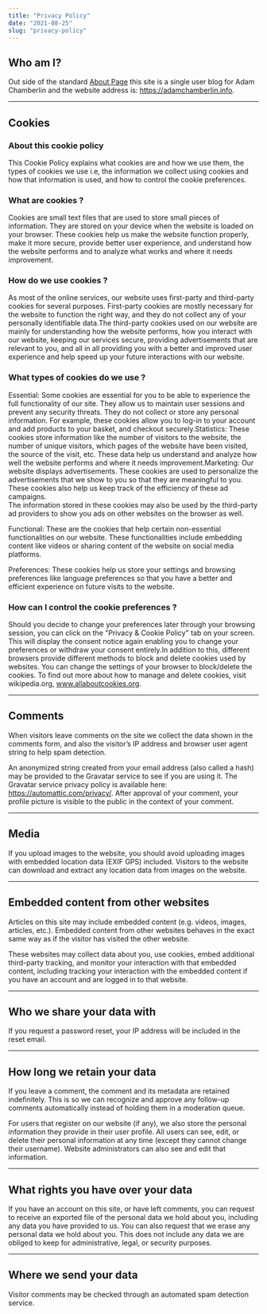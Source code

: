```yaml
---
title: "Privacy Policy"
date: "2021-08-25"
slug: "privacy-policy"
---
```


## Who am I?

Out side of the standard [About Page](https://adamchamberlin.info/about/) this site is a single user blog for Adam Chamberlin and the website address is: https://adamchamberlin.info.

* * *

## Cookies

### About this cookie policy

This Cookie Policy explains what cookies are and how we use them, the types of cookies we use i.e, the information we collect using cookies and how that information is used, and how to control the cookie preferences.

### What are cookies ?

Cookies are small text files that are used to store small pieces of information. They are stored on your device when the website is loaded on your browser. These cookies help us make the website function properly, make it more secure, provide better user experience, and understand how the website performs and to analyze what works and where it needs improvement.

### How do we use cookies ?

As most of the online services, our website uses first-party and third-party cookies for several purposes. First-party cookies are mostly necessary for the website to function the right way, and they do not collect any of your personally identifiable data.The third-party cookies used on our website are mainly for understanding how the website performs, how you interact with our website, keeping our services secure, providing advertisements that are relevant to you, and all in all providing you with a better and improved user experience and help speed up your future interactions with our website.

### What types of cookies do we use ?

Essential: Some cookies are essential for you to be able to experience the full functionality of our site. They allow us to maintain user sessions and prevent any security threats. They do not collect or store any personal information. For example, these cookies allow you to log-in to your account and add products to your basket, and checkout securely.Statistics: These cookies store information like the number of visitors to the website, the number of unique visitors, which pages of the website have been visited, the source of the visit, etc. These data help us understand and analyze how well the website performs and where it needs improvement.Marketing: Our website displays advertisements. These cookies are used to personalize the advertisements that we show to you so that they are meaningful to you. These cookies also help us keep track of the efficiency of these ad campaigns.  
The information stored in these cookies may also be used by the third-party ad providers to show you ads on other websites on the browser as well.

Functional: These are the cookies that help certain non-essential functionalities on our website. These functionalities include embedding content like videos or sharing content of the website on social media platforms.

Preferences: These cookies help us store your settings and browsing preferences like language preferences so that you have a better and efficient experience on future visits to the website.

### How can I control the cookie preferences ?

Should you decide to change your preferences later through your browsing session, you can click on the "Privacy & Cookie Policy" tab on your screen. This will display the consent notice again enabling you to change your preferences or withdraw your consent entirely.In addition to this, different browsers provide different methods to block and delete cookies used by websites. You can change the settings of your browser to block/delete the cookies. To find out more about how to manage and delete cookies, visit wikipedia.org, www.allaboutcookies.org.

<div class= "cky-audit-table-element"></div>

* * *

## Comments

When visitors leave comments on the site we collect the data shown in the comments form, and also the visitor’s IP address and browser user agent string to help spam detection.

An anonymized string created from your email address (also called a hash) may be provided to the Gravatar service to see if you are using it. The Gravatar service privacy policy is available here: https://automattic.com/privacy/. After approval of your comment, your profile picture is visible to the public in the context of your comment.

* * *

## Media

If you upload images to the website, you should avoid uploading images with embedded location data (EXIF GPS) included. Visitors to the website can download and extract any location data from images on the website.

* * *

## Embedded content from other websites

Articles on this site may include embedded content (e.g. videos, images, articles, etc.). Embedded content from other websites behaves in the exact same way as if the visitor has visited the other website.

These websites may collect data about you, use cookies, embed additional third-party tracking, and monitor your interaction with that embedded content, including tracking your interaction with the embedded content if you have an account and are logged in to that website.

* * *

## Who we share your data with

If you request a password reset, your IP address will be included in the reset email.

* * *

## How long we retain your data

If you leave a comment, the comment and its metadata are retained indefinitely. This is so we can recognize and approve any follow-up comments automatically instead of holding them in a moderation queue.

For users that register on our website (if any), we also store the personal information they provide in their user profile. All users can see, edit, or delete their personal information at any time (except they cannot change their username). Website administrators can also see and edit that information.

* * *

## What rights you have over your data

If you have an account on this site, or have left comments, you can request to receive an exported file of the personal data we hold about you, including any data you have provided to us. You can also request that we erase any personal data we hold about you. This does not include any data we are obliged to keep for administrative, legal, or security purposes.

* * *

## Where we send your data

Visitor comments may be checked through an automated spam detection service.
